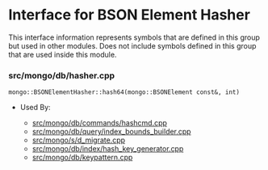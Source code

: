 
# Interface for BSON Element Hasher
This interface information represents symbols that are defined in this group but used in other modules.  Does not include symbols defined in this group that are used inside this module.

### src/mongo/db/hasher.cpp

<div></div>

    mongo::BSONElementHasher::hash64(mongo::BSONElement const&, int)

- Used By:

    - [src/mongo/db/commands/hashcmd.cpp](../../../../query\_and\_operation\_handling/database\_commands)
    - [src/mongo/db/query/index\_bounds\_builder.cpp](../../../../core\_query\_system/query\_planner)
    - [src/mongo/s/d\_migrate.cpp](../../../../sharding/chunk\_management)
    - [src/mongo/db/index/hash\_key\_generator.cpp](../../../../query\_and\_operation\_handling/indexing)
    - [src/mongo/db/keypattern.cpp](../../../../query\_and\_operation\_handling/indexing)

